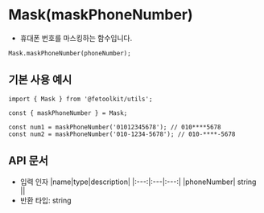 # Mask(maskPhoneNumber)

- 휴대폰 번호를 마스킹하는 함수입니다.

```tsx
Mask.maskPhoneNumber(phoneNumber);
```

## 기본 사용 예시

```tsx
import { Mask } from '@fetoolkit/utils';

const { maskPhoneNumber } = Mask;

const num1 = maskPhoneNumber('01012345678'); // 010****5678
const num2 = maskPhoneNumber('010-1234-5678'); // 010-****-5678
```

## API 문서

- 입력 인자
  |name|type|description|
  |:---:|:---|:---:|
  |phoneNumber| string ||
- 반환 타입: string
